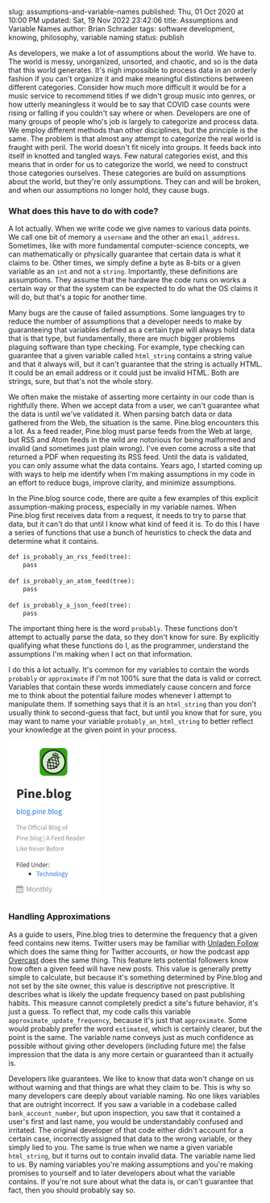 slug: assumptions-and-variable-names
published: Thu, 01 Oct 2020 at 10:00 PM
updated: Sat, 19 Nov 2022 23:42:06 
title: Assumptions and Variable Names
author: Brian Schrader
tags: software development, knowing, philosophy, variable naming
status: publish

As developers, we make a lot of assumptions about the world. We have to. The world is messy, unorganized, unsorted, and chaotic, and so is the data that this world generates. It's nigh impossible to process data in an orderly fashion if you can't organize it and make meaningful distinctions between different categories. Consider how much more difficult it would be for a music service to recommend titles if we didn't group music into genres, or how utterly meaningless it would be to say that COVID case counts were rising or falling if you couldn't say where or when. Developers are one of many groups of people who's job is largely to categorize and process data. We employ different methods than other disciplines, but the principle is the same. The problem is that almost any attempt to categorize the real world is fraught with peril. The world doesn't fit nicely into groups. It feeds back into itself in knotted and tangled ways. Few natural categories exist, and this means that in order for us to categorize the world, we need to construct those categories ourselves. These categories are build on assumptions about the world, but they're only assumptions. They can and will be broken, and when our assumptions no longer hold, they cause bugs.


### What does this have to do with code?

A lot actually. When we write code we give names to various data points. We call one bit of memory a `username` and the other an `email_address`. Sometimes, like with more fundamental computer-science concepts, we can mathematically or physically guarantee that certain data is what it claims to be. Other times, we simply define a byte as 8-bits or a given variable as an `int` and not a `string`. Importantly, these definitions are assumptions. They assume that the hardware the code runs on works a certain way or that the system can be expected to do what the OS claims it will do, but that's a topic for another time.

Many bugs are the cause of failed assumptions. Some languages try to reduce the number of assumptions that a developer needs to make by guaranteeing that variables defined as a certain type will always hold data that is that type, but fundamentally, there are much bigger problems plaguing software than type checking. For example, type checking can guarantee that a given variable called `html_string` contains a string value and that it always will, but it can't guarantee that the string is actually HTML. It could be an email address or it could just be invalid HTML. Both are strings, sure, but that's not the whole story.

We often make the mistake of asserting more certainty in our code than is rightfully there. When we accept data from a user, we can't guarantee what the data is until we've validated it. When parsing batch data or data gathered from the Web, the situation is the same. Pine.blog encounters this a lot. As a feed reader, Pine.blog must parse feeds from the Web at large, but RSS and Atom feeds in the wild are notorious for being malformed and invalid (and sometimes just plain wrong). I've even come across a site that returned a PDF when requesting its RSS feed. Until the data is validated, you can only assume what the data contains. Years ago, I started coming up with ways to help me identify when I'm making assumptions in my code in an effort to reduce bugs, improve clarity, and minimize assumptions.

In the Pine.blog source code, there are quite a few examples of this explicit assumption-making process, especially in my variable names. When Pine.blog first receives data from a request, it needs to try to parse that data, but it can't do that until I know what kind of feed it is. To do this I have a series of functions that use a bunch of heuristics to check the data and determine what it contains.


    def is_probably_an_rss_feed(tree):
        pass

    def is_probably_an_atom_feed(tree):
        pass

    def is_probably_a_json_feed(tree):
        pass

The important thing here is the word `probably`. These functions don't attempt to actually parse the data, so they don't know for sure. By explicitly qualifying what these functions do I, as the programmer, understand the assumptions I'm making when I act on that information.

I do this a lot actually. It's common for my variables to contain the words `probably` or `approximate` if I'm not 100% sure that the data is valid or correct. Variables that contain these words immediately cause concern and force me to think about the potential failure modes whenever I attempt to manipulate them. If something says that it is an `html_string` than you don't usually think to second-guess that fact, but until you know that for sure, you may want to name your variable `probably_an_html_string` to better reflect your knowledge at the given point in your process.

<img
    src="/images/blog/approximate-update-frequency.png"
    class="image-right hide-on-mobile"
    alt="Pine.blog Approximate Update Frequency"
/>


### Handling Approximations

As a guide to users, Pine.blog tries to determine the frequency that a given feed contains new items. Twitter users may be familiar with [Unladen Follow][1] which does the same thing for Twitter accounts, or how the podcast app [Overcast][2] does the same thing. This feature lets potential followers know how often a given feed will have new posts. This value is generally pretty simple to calculate, but because it's something determined by Pine.blog and not set by the site owner, this value is descriptive not prescriptive. It describes what is likely the update frequency based on past publishing habits. This measure cannot completely predict a site's future behavior, it's just a guess. To reflect that, my code calls this variable `approximate_update_frequency`, because it's just that `approximate`. Some would probably prefer the word `estimated`, which is certainly clearer, but the point is the same. The variable name conveys just as much confidence as possible without giving other developers (including future me) the false impression that the data is any more certain or guaranteed than it actually is.

Developers like guarantees. We like to know that data won't change on us without warning and that things are what they claim to be. This is why so many developers care deeply about variable naming. No one likes variables that are outright incorrect. If you saw a variable in a codebase called `bank_account_number`, but upon inspection, you saw that it contained a user's first and last name, you would be understandably confused and irritated. The original developer of that code either didn't account for a certain case, incorrectly assigned that data to the wrong variable, or they simply lied to you. The same is true when we name a given variable `html_string`, but it turns out to contain invalid data. The variable name lied to us. By naming variables you're making assumptions and you're making promises to yourself and to later developers about what the variable contains. If you're not sure about what the data is, or can't guarantee that fact, then you should probably say so.

[1]: https://allenpike.com/2009/announcing-unladen-follow
[2]: https://overcast.fm
